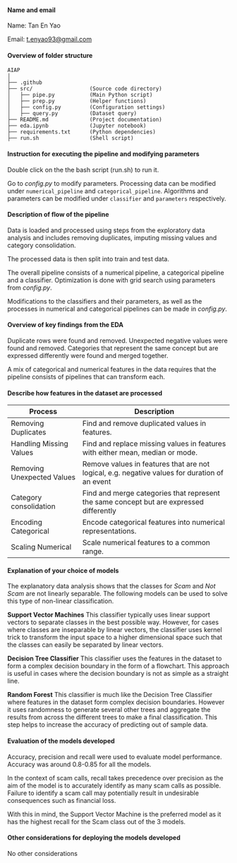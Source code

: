 #### Name and email
Name: Tan En Yao

Email: t.enyao93@gmail.com

#### Overview of folder structure
```
AIAP
│
├── .github
├── src/                  (Source code directory)
│   ├── pipe.py           (Main Python script)
│   ├── prep.py           (Helper functions)      
│   ├── config.py         (Configuration settings)
│   ├── query.py          (Dataset query)
├── README.md             (Project documentation)
├── eda.ipynb             (Jupyter notebook)
├── requirements.txt      (Python dependencies)
├── run.sh                (Shell script)
```

#### Instruction for executing the pipeline and modifying parameters
Double click on the the bash script (run.sh) to run it.

Go to *config.py* to modify parameters. Processing data can be modified under `numerical_pipeline` and `categorical_pipeline`. Algorithms and parameters can be modified under `classifier` and `parameters` respectively.

#### Description of flow of the pipeline
Data is loaded and processed using steps from the exploratory data analysis and includes removing duplicates, imputing missing values and category consolidation.

The processed data is then split into train and test data.

The overall pipeline consists of a numerical pipeline, a categorical pipeline and a classifier. Optimization is done with grid search using parameters from *config.py*.

Modifications to the classifiers and their parameters, as well as the processes in numerical and categorical pipelines can be made in *config.py*.

#### Overview of key findings from the EDA 
Duplicate rows were found and removed. Unexpected negative values were found and removed. Categories that represent the same concept but are expressed differently were found and merged together.

A mix of categorical and numerical features in the data requires that the pipeline consists of pipelines that can transform each.

#### Describe how features in the dataset are processed

| Process                    | Description                                                                                       |
|----------------------------|---------------------------------------------------------------------------------------------------|
| Removing Duplicates        | Find and remove duplicated values in features.                                                    |
| Handling Missing Values    | Find and replace missing values in features with either mean, median or mode.                     |
| Removing Unexpected Values | Remove values in features that are not logical, e.g. negative values for duration of an event     |
| Category consolidation     | Find and merge categories that represent the same concept but are expressed differently           |
| Encoding Categorical       | Encode categorical features into numerical representations.                                       |
| Scaling Numerical          | Scale numerical features to a common range.                                                       |


#### Explanation of your choice of models 
The explanatory data analysis shows that the classes for *Scam* and *Not Scam* are not linearly separable. The following models can be used to solve this type of non-linear classification.

**Support Vector Machines**
This classifier typically uses linear support vectors to separate classes in the best possible way. However, for cases where classes are inseparable by linear vectors, the classifier uses kernel trick to transform the input space to a higher dimensional space such that the classes can easily be separated by linear vectors.

**Decision Tree Classifier**
This classifier uses the features in the dataset to form a complex decision boundary in the form of a flowchart. This approach is useful in cases where the decision boundary is not as simple as a straight line.

**Random Forest**
This classifier is much like the Decision Tree Classifier where features in the dataset form complex decision boundaries. However it uses randomness to generate several other trees and aggregate the results from across the different trees to make a final classification. This step helps to increase the accuracy of predicting out of sample data.

#### Evaluation of the models developed
Accuracy, precision and recall were used to evaluate model performance. Accuracy was around 0.8-0.85 for all the models.

In the context of scam calls, recall takes precedence over precision as the aim of the model is to accurately identify as many scam calls as possible. Failure to identify a scam call may potentially result in undesirable consequences such as financial loss.

With this in mind, the Support Vector Machine is the preferred model as it has the highest recall for the Scam class out of the 3 models.

#### Other considerations for deploying the models developed
No other considerations

